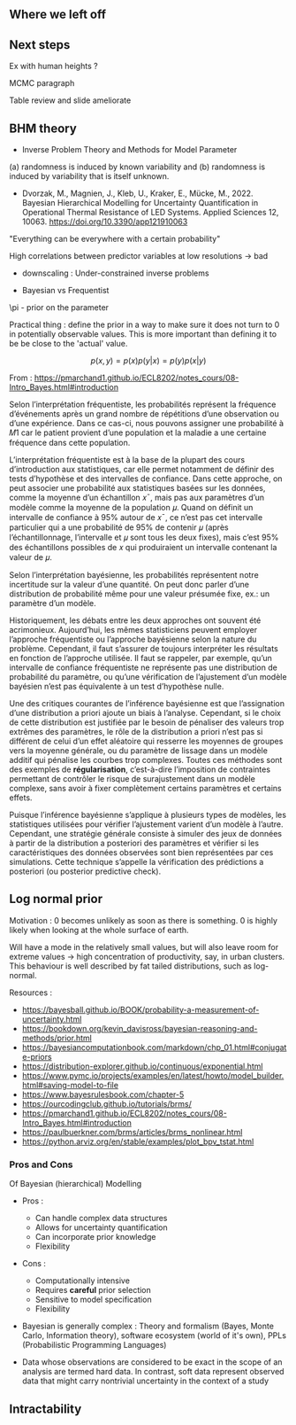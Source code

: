 
## Where we left off



## Next steps

Ex with human heights ?

MCMC paragraph

Table review and slide ameliorate


## BHM theory

- Inverse Problem Theory and Methods for Model Parameter 


(a) randomness is induced by known variability and (b) randomness is induced by variability that is itself unknown. 
* Dvorzak, M., Magnien, J., Kleb, U., Kraker, E., Mücke, M., 2022. Bayesian Hierarchical Modelling for Uncertainty Quantification in Operational Thermal Resistance of LED Systems. Applied Sciences 12, 10063. https://doi.org/10.3390/app121910063

"Everything can be everywhere with a certain probability"

High correlations between predictor variables at low resolutions -> bad

- downscaling : Under-constrained inverse problems

- Bayesian vs Frequentist


\pi - prior on the parameter

Practical thing : define the prior in a way to make sure it does not turn to 0 in potentially observable values. This is more important than defining it to be be close to the 'actual' value.


$$
p(x,y) = p(x)p(y|x) = p(y)p(x|y)
$$


From : https://pmarchand1.github.io/ECL8202/notes_cours/08-Intro_Bayes.html#introduction

Selon l’interprétation fréquentiste, les probabilités représent la fréquence d’événements après un grand nombre de répétitions d’une observation ou d’une expérience. Dans ce cas-ci, nous pouvons assigner une probabilité à 𝑀1 car le patient provient d’une population et la maladie a une certaine fréquence dans cette population.

L’interprétation fréquentiste est à la base de la plupart des cours d’introduction aux statistiques, car elle permet notamment de définir des tests d’hypothèse et des intervalles de confiance. Dans cette approche, on peut associer une probabilité aux statistiques basées sur les données, comme la moyenne d’un échantillon 𝑥¯, mais pas aux paramètres d’un modèle comme la moyenne de la population 𝜇. Quand on définit un intervalle de confiance à 95% autour de 𝑥¯, ce n’est pas cet intervalle particulier qui a une probabilité de 95% de contenir 𝜇 (après l’échantillonnage, l’intervalle et 𝜇 sont tous les deux fixes), mais c’est 95% des échantillons possibles de 𝑥 qui produiraient un intervalle contenant la valeur de 𝜇.

Selon l’interprétation bayésienne, les probabilités représentent notre incertitude sur la valeur d’une quantité. On peut donc parler d’une distribution de probabilité même pour une valeur présumée fixe, ex.: un paramètre d’un modèle.

Historiquement, les débats entre les deux approches ont souvent été acrimonieux. Aujourd’hui, les mêmes statisticiens peuvent employer l’approche fréquentiste ou l’approche bayésienne selon la nature du problème. Cependant, il faut s’assurer de toujours interpréter les résultats en fonction de l’approche utilisée. Il faut se rappeler, par exemple, qu’un intervalle de confiance fréquentiste ne représente pas une distribution de probabilité du paramètre, ou qu’une vérification de l’ajustement d’un modèle bayésien n’est pas équivalente à un test d’hypothèse nulle.

Une des critiques courantes de l’inférence bayésienne est que l’assignation d’une distribution a priori ajoute un biais à l’analyse. Cependant, si le choix de cette distribution est justifiée par le besoin de pénaliser des valeurs trop extrêmes des paramètres, le rôle de la distribution a priori n’est pas si différent de celui d’un effet aléatoire qui resserre les moyennes de groupes vers la moyenne générale, ou du paramètre de lissage dans un modèle additif qui pénalise les courbes trop complexes. Toutes ces méthodes sont des exemples de **régularisation**, c’est-à-dire l’imposition de contraintes permettant de contrôler le risque de surajustement dans un modèle complexe, sans avoir à fixer complètement certains paramètres et certains effets.

Puisque l’inférence bayésienne s’applique à plusieurs types de modèles, les statistiques utilisées pour vérifier l’ajustement varient d’un modèle à l’autre. Cependant, une stratégie générale consiste à simuler des jeux de données à partir de la distribution a posteriori des paramètres et vérifier si les caractéristiques des données observées sont bien représentées par ces simulations. Cette technique s’appelle la vérification des prédictions a posteriori (ou posterior predictive check).


## Log normal prior

Motivation :
0 becomes unlikely as soon as there is something.
0 is highly likely when looking at the whole surface of earth.

Will have a mode in the relatively small values, but will also leave room for extreme values -> high concentration of productivity, say, in urban clusters.
This behaviour is well described by fat tailed distributions, such as log-normal.


Resources : 

- https://bayesball.github.io/BOOK/probability-a-measurement-of-uncertainty.html 
- https://bookdown.org/kevin_davisross/bayesian-reasoning-and-methods/prior.html
- https://bayesiancomputationbook.com/markdown/chp_01.html#conjugate-priors
- https://distribution-explorer.github.io/continuous/exponential.html
- https://www.pymc.io/projects/examples/en/latest/howto/model_builder.html#saving-model-to-file
- https://www.bayesrulesbook.com/chapter-5
- https://ourcodingclub.github.io/tutorials/brms/
- https://pmarchand1.github.io/ECL8202/notes_cours/08-Intro_Bayes.html#introduction
- https://paulbuerkner.com/brms/articles/brms_nonlinear.html
- https://python.arviz.org/en/stable/examples/plot_bpv_tstat.html


### Pros and Cons 
Of Bayesian (hierarchical) Modelling

- Pros :
    - Can handle complex data structures
    - Allows for uncertainty quantification
    - Can incorporate prior knowledge
    - Flexibility

- Cons :
    - Computationally intensive
    - Requires **careful** prior selection
    - Sensitive to model specification
    - Flexibility

- Bayesian is generally complex : Theory and formalism (Bayes, Monte Carlo, Information theory), software ecosystem (world of it's own), PPLs (Probabilistic Programming Languages)

- Data whose observations are considered to be exact in the scope of an analysis are termed hard data. In contrast, soft data represent observed data that might carry nontrivial uncertainty in the context of a study

## Intractability